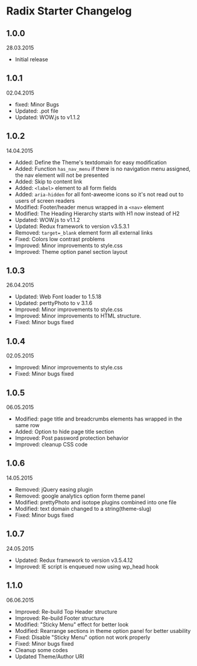 # Radix Starter Changelog

## 1.0.0
28.03.2015

* Initial release

## 1.0.1
02.04.2015

* fixed: Minor Bugs 
* Updated: .pot file
* Updated: WOW.js to v1.1.2

## 1.0.2
14.04.2015

* Added: Define the Theme's textdomain for easy modification
* Added: Function `has_nav_menu` if there is no navigation menu assigned, the nav element will not be presented
* Added: Skip to content link
* Added: `<label>` element to all form fields
* Added: `aria-hidden` for all font-aweome icons so it's not read out to users of screen readers
* Modified: Footer/header menus wrapped in a `<nav>` element
* Modified: The Heading Hierarchy starts with H1 now instead of H2
* Updated: WOW.js to v1.1.2
* Updated: Redux framework to version v3.5.3.1
* Removed: `target=_blank` element form all external links
* Fixed: Colors low contrast problems
* Improved: Minor improvements to style.css
* Improved: Theme option panel section layout

## 1.0.3
26.04.2015

* Updated: Web Font loader to 1.5.18
* Updated: perttyPhoto to v 3.1.6
* Improved: Minor improvements to style.css
* Improved: Minor improvements to HTML structure.
* Fixed: Minor bugs fixed

## 1.0.4
02.05.2015

* Improved: Minor improvements to style.css
* Fixed: Minor bugs fixed

## 1.0.5
06.05.2015

* Modified: page title and breadcrumbs elements has wrapped in the same row
* Added: Option to hide page title section
* Improved: Post password protection behavior 
* Improved: cleanup CSS code

## 1.0.6
14.05.2015

* Removed: jQuery easing plugin
* Removed: google analytics option form theme panel
* Modified: prettyPhoto and isotope plugins combined into one file
* Modified: text domain changed to a string(theme-slug)
* Fixed: Minor bugs fixed

## 1.0.7
24.05.2015

* Updated: Redux framework to version v3.5.4.12
* Improved: IE script is enqueued now using wp_head hook

## 1.1.0
06.06.2015

* Improved: Re-build Top Header structure 
* Improved: Re-build Footer structure
* Modified: "Sticky Menu" effect for better look
* Modified: Rearrange sections in theme option panel for better usability
* Fixed: Disable "Sticky Menu" option not work properly
* Fixed: Minor bugs fixed
* Cleanup some codes
* Updated Theme/Author URI